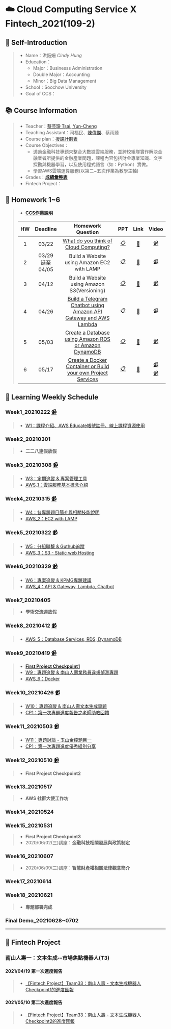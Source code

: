 # :cloud: Cloud Computing Service X Fintech_2021(109-2)
## :girl: Self-Introduction
> * Name：洪鈺姍 *Cindy Hung* 
> * Education：
>    * Major：Businesss Administration 
>    * Double Major：Accounting
>    * Minor：Big Data Management
> * School：Soochow University
> * Goal of CCS：

## :books: Course Information
> * Teacher：[蔡芸琤 Tsai, Yun-Cheng](https://github.com/pecu?tab=repositories)
> * Teaching Assistant：司福民、[陳偉傑](https://github.com/sefx5ever)、蔡雨臻
> * Course plan：[授課計劃表](http://doc.sys.scu.edu.tw/teachplanHtml/1092/1092BDM21301.html)
> * Course Objectives：
>    * 透過金融科技專題來整合大數據雲端服務，並跨校組隊實作解決金融業者所提供的金融產業問題，課程內容包括財金專業知識、文字探勘與機器學習，以及使用程式語言（如：Python）實做。
>    * 學習AWS雲端運算服務(以第二~五次作業為教學主軸)
> * Grades：[**成績彙整表**](https://docs.google.com/spreadsheets/d/19zVTnEKT4-yo4CVhMYEkP6iGacUsVwxU35vEMthmKrI/edit#gid=0)
> * Fintech Project：
<!-- [**南山人壽一：文本生成--市場焦點機器人**]() -->

## :bookmark_tabs: Homework 1~6
> * [**CCS作業說明**](https://docs.google.com/presentation/d/1RCUnZUk5qfb_ukjVjv5ievIR-3ZHs6Do/edit#slide=id.p1)  
>  
> |HW|Deadline|Homework Question|PPT|Link|Video|
> |:---:|:---:|:---------------:|:-:|:--:|:---:|
> |1|03/22|[What do you think of Cloud Computing?](https://github.com/cindy861103/FinTech/tree/main/Homework/HW1)|[:clipboard:](https://reurl.cc/mqQpDl "AWS_1：雲端服務基本概念介紹")|[:bookmark_tabs:](https://github.com/cindy861103/FinTech/blob/main/Homework/HW1/I%20think%20of%20Cloud%20Computing.md "I think of Cloud Computing...")| [:video_camera:](https://reurl.cc/a5DXV4 "Video for W3 class")|
> |2|03/29<br>延至04/05|Build a Website using Amazon EC2 with LAMP|[:clipboard:](https://reurl.cc/2bOaLv "AWS_2：EC2 with LAMP")|[:movie_camera:](https://youtu.be/LEMqMyEYfMQ)| [:video_camera:](https://reurl.cc/dVopD8 "Video for W4 class")|
> |3|04/12|Build a Website using Amazon S3(Versioning)|[:clipboard:](https://reurl.cc/GdYaAW "AWS_3：S3 - Static web Hosting")|[:movie_camera:](https://youtu.be/6KM2tAKAau8)| [:video_camera:](https://reurl.cc/E2vmok "Video for W5 class")|
> |4|04/26|[Build a Telegram Chatbot using Amazon API Gateway and AWS Lambda](https://hackmd.io/@cindy861103/rkY9Rx1S_)|[:clipboard:](https://reurl.cc/MZo2yv "AWS_4：API & Gateway, Lambda, Chatbot")|[:movie_camera:](https://youtu.be/N5koca3hPAA)|[:video_camera:](https://reurl.cc/R6o2y6 "Video for W6 class")|
> |5|05/03|[Create a Database using Amazon RDS or Amazon DynamoDB](https://github.com/cindy861103/FinTech/tree/main/Homework/HW5)|[:clipboard:](https://reurl.cc/1gVbjQ "AWS_5：Database Services, RDS, DynamoDB")|[:movie_camera:](https://youtu.be/d_MfxmTFgP4)|[:video_camera:](https://reurl.cc/mqQp0l "Video for W8 class")|
> |6|05/17|[Create a Docker Container or Build your own Project Services](https://reurl.cc/WElllL)|[:clipboard:](https://reurl.cc/R6VqKr "AWS_6：Docker") |[:movie_camera:](https://youtu.be/OEbtyGk052Q)|[:video_camera:](https://reurl.cc/6ymvWO "Video for W9 class")<br>[:video_camera:](https://reurl.cc/Q7QkQO "Video for W10 class")|

## :pencil: Learning Weekly Schedule
### Week1_20210222 [:video_camera:](https://www.youtube.com/watch?v=wo1YjRPg2CU "Video for W1 class")
> * [W1：課程介紹、AWS Educate帳號註冊、線上課程資源使用](http://isee.scu.edu.tw/mod/url/view.php?id=691218)


### Week2_20210301
> * **二二八連假放假**

### Week3_20210308 [:video_camera:](https://drive.google.com/drive/folders/1QP_p6u0UABpZ1NTBF86dP3HG7rqTRxwZ?usp=sharing "Video for W3 class")
> * [W3：定期追蹤 & 專案管理工具](https://docs.google.com/presentation/d/1X4xUq4O2z27M1i6cqEV-dBdGyW9aj7nUyFNspkVuF_0/edit?usp=sharing)
> * [AWS_1：雲端服務基本概念介紹](https://docs.google.com/presentation/d/1UYbm03ehUAsKlICvyp1P4I0PZ_g8vlCv/edit#slide=id.p1)


### Week4_20210315 [:video_camera:](https://drive.google.com/drive/folders/1MaqK-3HvPeBFK-5OjdqAGHtW04jdkZnB?usp=sharing "Video for W4 class")
> * [W4：各專題題目簡介與相關技能說明](http://isee.scu.edu.tw/mod/url/view.php?id=704170)
> * [AWS_2：EC2 with LAMP](https://docs.google.com/presentation/d/1ysolgVFlpZTMhIPXL7sbdnSzjG5XUicN/edit#slide=id.p1)


### Week5_20210322 [:video_camera:](https://drive.google.com/drive/folders/1piSFgvRxU3414lnz42Fdb2LaKsxnUQQd?usp=sharing "Video for W5 class")
> * [W5：分組聯繫 & Guthub追蹤](https://docs.google.com/presentation/d/1-FBkCGspeQP25hUPDf7VRT7mN50Fn5uBvBH7vI-GDkY/edit?usp=sharing)
> * [AWS_3：S3 - Static web Hosting](https://docs.google.com/presentation/d/1zTAF-32yebhsIAqjfyM30cjMKl9lvbf-/edit#slide=id.p1)


### Week6_20210329 [:video_camera:](https://drive.google.com/drive/folders/1DilYy5s7VwQedzbzG-7fMtAd-PxLb3VE?usp=sharing "Video for W6 class")
> * [W6：專案追蹤 & KPMG專題建議](https://docs.google.com/presentation/d/1IsY6-iJ85igRFtwcVSprsv0J_dPTxUisQaOCmDKxfrs/edit?usp=sharing)
> * [AWS_4：API & Gateway, Lambda, Chatbot](https://docs.google.com/presentation/d/1-AsnJmAldi_-gPnxdQcyBifScMmR_IBk/edit#slide=id.p1)

### Week7_20210405
> * **學術交流週放假**

### Week8_20210412 [:video_camera:](https://drive.google.com/drive/folders/10YFAY4QlK26LZ0Y6eftc004cRrKSu1B-?usp=sharing "Video for W8 class")
<!-- > * [AWS_5：old](https://docs.google.com/presentation/d/1-RPizv8fmWbJ5dP_zVY4JNuMLPS1ftLM/edit#slide=id.p1) -->
> * [AWS_5：Database Services, RDS, DynamoDB](https://docs.google.com/presentation/d/1-Tt21ovueEePMO75VcPnuZADbrIcL4jH/edit#slide=id.p1)


### Week9_20210419 [:video_camera:](https://drive.google.com/drive/folders/1WHn97vTfOfPQ9DR7qKWSo60ZGjx0V81A?usp=sharing "Video for W9 class")
> * [**First Project Checkpoint1**](https://reurl.cc/L0OZN9)
> * [W9：專題追蹤 & 南山人壽業務員違規偵測專題](https://docs.google.com/presentation/d/1lKEjVD89RqyJKzTYhfanL6EdN6AHLfiodcv9jbqLxK0/edit?usp=sharing)
> * [AWS_6：Docker](https://www.notion.so/Docker-5cc2ffdbebd44dc1ab46ab1dfc31ebeb)

### Week10_20210426 [:video_camera:](https://drive.google.com/drive/folders/1n70P9nWd8C9alEHDqOM7QziRLS0uyEOv?usp=sharing "Video for W10 class")
<!-- > * [AWS_6：Docker(後半)](http://isee.scu.edu.tw/mod/url/view.php?id=714406) -->
> * [W10：專題追蹤 & 南山人壽文本生成專題](https://reurl.cc/e92z0x)
> * [CP1：第一次專題進度報告之老師助教回饋](https://docs.google.com/presentation/d/1NCjvK2YB8ruf-HmYuiH7tp5wU5HcktBY-sKMwaAj5G0/edit#slide=id.gbde736d55e_0_107)

### Week11_20210503 [:video_camera:](https://drive.google.com/drive/folders/1czhDswYdG5LoA4Hq-D-e7j9bovdBSZMn?usp=sharing "Video for W11 class")
> * [W11：專題討論 - 玉山金控題目一](https://reurl.cc/YWgv7O)
>  * [CP1：第一次專題進度優秀組別分享](https://docs.google.com/presentation/d/1_PMjs8ObICrQwGOib0UJEu3ncWBX-6mnTXFDaw43-KY/edit#slide=id.gd47126b767_0_57)

### Week12_20210510 [:video_camera:](https://drive.google.com/drive/folders/1FGV6lhxcRN2w-1PDIp9oTQxWkdysJkGM?usp=sharing "Video for W12 class")
> * **First Project Checkpoint2**

### Week13_20210517
> * **AWS 社群大使工作坊**

### Week14_20210524

### Week15_20210531
> * **First Project Checkpoint3**
> * 2020/06/02(三)講座：**金融科技相關發展與政策制定**

### Week16_20210607
> * 2020/06/09(三)講座：**智慧財產權相關法律觀念簡介**

### Week17_20210614

### Week18_20210621
> * **專題部署完成**

### Final Demo_20210628~0702

--------------------------------------------
##  :star2: **Fintech Project**
<!-- ### [南山人壽一：文本生成--市場焦點機器人(T3)](https://github.com/nalala9054/FinTech-2020Q2-T3) -->
### 南山人壽一：文本生成--市場焦點機器人(T3)

#### 2021/04/19 **第一次進度報告**  
> * [【Fintech Project】Team33：南山人壽 - 文本生成機器人 Checkpoint1的進度匯報](https://youtu.be/MPDAgeoKY_0)  
<!-- > * Check Index：  
>    1. 與業師及跨校同學建立好聯繫模式  
>    2. 至少討論過三次(4/1、4/8、4/15)  
>    3. 提出討論的溝通內容及專案管理的狀態   -->

#### 2021/05/10 **第二次進度報告**  
> * [【Fintech Project】Team33：南山人壽 - 文本生成機器人 Checkpoint2的進度匯報](https://reurl.cc/o9k88v)  
<!-- > * Check Index：  
>    1. 建立好基本分工流程  
>    2. 提出最小可行性方案規劃   -->

<!-- > * 2021/05/31 **第三次進度報告**  
>  [【Fintech Project】Team33：南山人壽 文本生成機器人 Checkpoint3的進度匯報]()  
>  * Check Index：確認好雲端服務相關工具與專案整合策略   -->

<!-- > * 2021/06/28~0722 **期末發表正式報告**  
>  [【Fintech Project】Team33：南山人壽 文本生成機器人 Final Demo]()  
>  * Check Index：   -->





